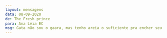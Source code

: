 ```yaml
---
layout: mensagens
data: 08-09-2020
de: The Fresh prince
para: Ana Léia EC
msg: Gata não sou o gaara, mas tenho areia o suficiente pra encher seu caminhão!
---
```

